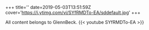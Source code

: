 +++
title=''
date=2019-05-03T13:51:59Z
cover='https://i.ytimg.com/vi/SYfRMDTo-EA/sddefault.jpg'
+++

All content belongs to GlennBeck.
{{< youtube SYfRMDTo-EA >}}
